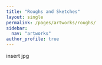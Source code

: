 ```yaml
---
title: "Roughs and Sketches"
layout: single
permalink: /pages/artworks/roughs/
sidebar:
  nav: "artworks"
author_profile: true
---
```


insert jpg